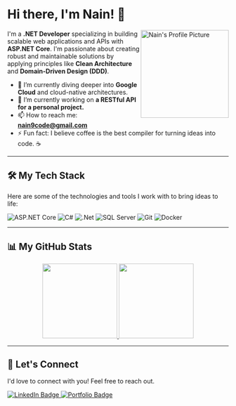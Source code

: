 # Hi there, I'm Nain! 👋

<a href="https://www.linkedin.com/in/aitor-nain-mendoza-vallejo/" target="_blank">
  <img align="right" alt="Nain's Profile Picture" width="200px" src="https://avatars.githubusercontent.com/u/108929639?v=4" />
</a>

I'm a **.NET Developer** specializing in building scalable web applications and APIs with **ASP.NET Core**. I'm passionate about creating robust and maintainable solutions by applying principles like **Clean Architecture** and **Domain-Driven Design (DDD)**.

* 🌱 I’m currently diving deeper into **Google Cloud** and cloud-native architectures.
* 🔭 I’m currently working on **a RESTful API for a personal project.**
* 📫 How to reach me: **nain9code@gmail.com**
* ⚡ Fun fact: I believe coffee is the best compiler for turning ideas into code. ☕

---

## 🛠️ My Tech Stack

Here are some of the technologies and tools I work with to bring ideas to life:

![ASP.NET Core](https://img.shields.io/badge/asp.net%20core-6E128C?style=for-the-badge&logo=dotnet&logoColor=white)
![C#](https://img.shields.io/badge/c%23-%23239120.svg?style=for-the-badge&logo=c-sharp&logoColor=white)
![.Net](https://img.shields.io/badge/.NET-5C2D91?style=for-the-badge&logo=.net&logoColor=white)
![SQL Server](https://img.shields.io/badge/Microsoft%20SQL%20Server-CC2927?style=for-the-badge&logo=microsoft%20sql%20server&logoColor=white)
![Git](https://img.shields.io/badge/git-%23F05033.svg?style=for-the-badge&logo=git&logoColor=white)
![Docker](https://img.shields.io/badge/docker-%230db7ed.svg?style=for-the-badge&logo=docker&logoColor=white)

---

## 📊 My GitHub Stats

<p align="center">
  <a href="https://github.com/Nain9Dev" target="_blank">
    <img height="170em" src="https://github-readme-stats.vercel.app/api?username=Nain9Dev&show_icons=true&theme=dracula&include_all_commits=true&count_private=true"/>
    <img height="170em" src="https://github-readme-stats.vercel.app/api/top-langs/?username=Nain9Dev&layout=compact&langs_count=8&theme=dracula"/>
  </a>
</p>

---

## 🔗 Let's Connect

I'd love to connect with you! Feel free to reach out.

<p align="left">
<a href="https://www.linkedin.com/in/aitor-nain-mendoza-vallejo/" target="_blank">
    <img src="https://img.shields.io/badge/linkedin-0A66C2?style=for-the-badge&logo=linkedin&logoColor=white" alt="LinkedIn Badge"/>
</a>
<a href="https://nain9dev.github.io/" target="_blank">
    <img src="https://img.shields.io/badge/my_portfolio-000?style=for-the-badge&logo=ko-fi&logoColor=white" alt="Portfolio Badge"/>
</a>
</p>
